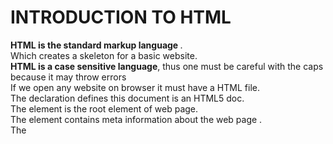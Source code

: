 # INTRODUCTION TO HTML

<b>HTML is the standard markup language </b>. <br>
Which creates a skeleton for a basic website.<br>
<b>HTML is a case sensitive language</b>, thus one must be careful with the caps because it may throw errors <br>
If we open any website on browser it must have a HTML file.<br>
The <!DOCTYPE html> declaration defines this document is an HTML5 doc. <br>
The <html> element is the root element of web page. <br>
The <head> element contains meta information about the web page .<br>
The <title> element gives a title to the web page .<br>
The <body> element defines the body of that document , and is a container for all the visible contents .<br>


# A standard HTML document must start with a document type declaration: <!DOCTYPE html>:-

```
<!DOCTYPE html>
<html>
<body>

<h1>My Heading</h1>
<p>My Paragraph.</p>

</body>
</html>
```
  Headings in HTML are defined with the h1-h6 tags.<br>
  h1 denotes most important heading.<br>
  h6 denotes least important heading.<br>
  # "h1-h6" Header Tags:-
  
  ```
  <!DOCTYPE html>
<html>
<body>

<h1>This is <b>h1</b> heading </h1>
<h2>This is <b>h2</b> heading </h2>
<h3>This is <b>h3</b> heading </h3>
<h4>This is <b>h4</b> heading </h4>
<h5>This is <b>h5</b> heading </h5>
<h6>This is <b>h6</b> heading </h6>

</body>
</html>
```
  
The <p> element defines a paragraph.
Every paragraph starts on a new line, also the browser automatically adds some white space before and after a paragraph.
  


  
